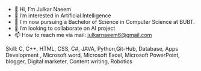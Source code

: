 - 👋 Hi, I’m Julkar Naeem
- 👀 I’m interested in Artificial Intelligence
- 🌱 I'm now pursuing a Bachelor of Science in Computer Science at BUBT.
- 💞️ I’m looking to collaborate on AI project
- 📫 How to reach me via mail: julkarnaeem6@gmail.com


Skill: C, C++, HTML, CSS, C#, JAVA, Python,Git-Hub, Database, Apps Development , Microsoft word, Microsoft Excel, Microsoft PowerPoint, blogger, Digital marketer, Content writing, Robotics



<!---
JulkarNaeem98/JulkarNaeem98 is a ✨ special ✨ repository because its `README.md` (this file) appears on your GitHub profile.
You can click the Preview link to take a look at your changes.
--->
